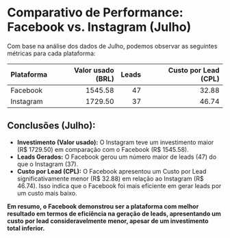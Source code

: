 # Comparativo de Performance: Facebook vs. Instagram (Julho)

Com base na análise dos dados de Julho, podemos observar as seguintes métricas para cada plataforma:

| Plataforma   | Valor usado (BRL) | Leads | Custo por Lead (CPL) |
|:-------------|--------------------:|--------:|-----------------------:|
| Facebook     |             1545.58 |      47 |                32.88 |
| Instagram    |             1729.50 |      37 |                46.74 |

## Conclusões (Julho):

*   **Investimento (Valor usado):** O Instagram teve um investimento maior (R$ 1729.50) em comparação com o Facebook (R$ 1545.58).
*   **Leads Gerados:** O Facebook gerou um número maior de leads (47) do que o Instagram (37).
*   **Custo por Lead (CPL):** O Facebook apresentou um Custo por Lead significativamente menor (R$ 32.88) em relação ao Instagram (R$ 46.74). Isso indica que o Facebook foi mais eficiente em gerar leads por um custo mais baixo.

**Em resumo, o Facebook demonstrou ser a plataforma com melhor resultado em termos de eficiência na geração de leads, apresentando um custo por lead consideravelmente menor, apesar de um investimento total inferior.**

